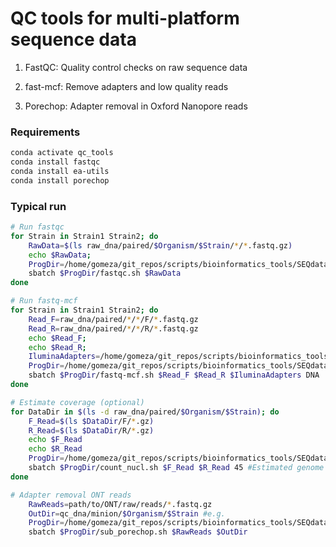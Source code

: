 # QC tools for multi-platform sequence data

1. FastQC: Quality control checks on raw sequence data

2. fast-mcf: Remove adapters and low quality reads

3. Porechop: Adapter removal in Oxford Nanopore reads


### Requirements

```bash
conda activate qc_tools
conda install fastqc
conda install ea-utils
conda install porechop
```

### Typical run

```bash
# Run fastqc
for Strain in Strain1 Strain2; do
    RawData=$(ls raw_dna/paired/$Organism/$Strain/*/*.fastq.gz)
    echo $RawData;
    ProgDir=/home/gomeza/git_repos/scripts/bioinformatics_tools/SEQdata_qc
    sbatch $ProgDir/fastqc.sh $RawData
done
```

```bash
# Run fastq-mcf
for Strain in Strain1 Strain2; do
    Read_F=raw_dna/paired/*/*/F/*.fastq.gz
    Read_R=raw_dna/paired/*/*/R/*.fastq.gz
    echo $Read_F;
    echo $Read_R;
    IluminaAdapters=/home/gomeza/git_repos/scripts/bioinformatics_tools/SEQdata_qc/illumina_full_adapters.fa
    ProgDir=/home/gomeza/git_repos/scripts/bioinformatics_tools/SEQdata_qc
    sbatch $ProgDir/fastq-mcf.sh $Read_F $Read_R $IluminaAdapters DNA
done
```

```bash
# Estimate coverage (optional)
for DataDir in $(ls -d raw_dna/paired/$Organism/$Strain); do
    F_Read=$(ls $DataDir/F/*.gz)
    R_Read=$(ls $DataDir/R/*.gz)
    echo $F_Read
    echo $R_Read
    ProgDir=/home/gomeza/git_repos/scripts/bioinformatics_tools/SEQdata_qc
    sbatch $ProgDir/count_nucl.sh $F_Read $R_Read 45 #Estimated genome size
done
```

```bash
# Adapter removal ONT reads
    RawReads=path/to/ONT/raw/reads/*.fastq.gz
    OutDir=qc_dna/minion/$Organism/$Strain #e.g.
    ProgDir=/home/gomeza/git_repos/scripts/bioinformatics_tools/SEQdata_qc
    sbatch $ProgDir/sub_porechop.sh $RawReads $OutDir 
```